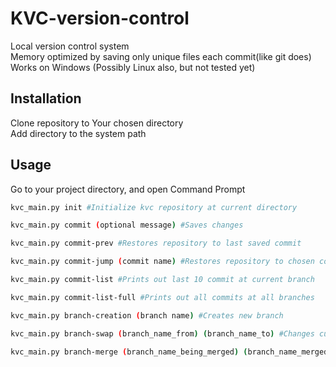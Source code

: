 # KVC-version-control
Local version control system <br/>
Memory optimized by saving only unique files each commit(like git does) <br/>
Works on Windows (Possibly Linux also, but not tested yet)
## Installation
Clone repository to Your chosen directory<br/>
Add directory to the system path
 
## Usage
Go to your project directory, and open Command Prompt
```bash
kvc_main.py init #Initialize kvc repository at current directory
```
```bash
kvc_main.py commit (optional message) #Saves changes 
```
```bash
kvc_main.py commit-prev #Restores repository to last saved commit
```
```bash
kvc_main.py commit-jump (commit name) #Restores repository to chosen commit
```
```bash
kvc_main.py commit-list #Prints out last 10 commit at current branch
```
```bash
kvc_main.py commit-list-full #Prints out all commits at all branches
```
```bash
kvc_main.py branch-creation (branch name) #Creates new branch
```
```bash
kvc_main.py branch-swap (branch_name_from) (branch_name_to) #Changes current working branch
```
```bash
kvc_main.py branch-merge (branch_name_being_merged) (branch_name_merged_to) #Merges 2 branches
```
